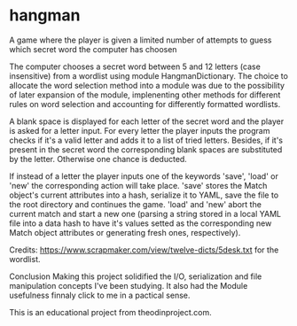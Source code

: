 # hangman
A game where the player is given a limited number of attempts to guess which secret word the computer has choosen

The computer chooses a secret word between 5 and 12 letters (case insensitive) from a wordlist using module HangmanDictionary. The choice to allocate the word selection method into a module was due to the possibility of later expansion of the module, implenenting other methods for different rules on word selection and accounting for differently formatted wordlists.

A blank space is displayed for each letter of the secret word and the player is asked for a letter input. For every letter the player inputs the program checks if it's a valid letter and adds it to a list of tried letters. Besides, if it's present in the secret word the corresponding blank spaces are substituted by the letter. Otherwise one chance is deducted.

If instead of a letter the player inputs one of the keywords 'save', 'load' or 'new' the corresponding action will take place. 'save' stores the Match object's current attributes into a hash, serialize it to YAML, save the file to the root directory and continues the game. 'load' and 'new' abort the current match and start a new one (parsing a string stored in a local YAML file into a data hash to have it's values setted as the corresponding new Match object attributes or generating fresh ones, respectively).

Credits: https://www.scrapmaker.com/view/twelve-dicts/5desk.txt for the wordlist.


Conclusion
Making this project solidified the I/O, serialization and file manipulation concepts I've been studying. It also had the Module usefulness finnaly click to me in a pactical sense.

This is an educational project from theodinproject.com.


